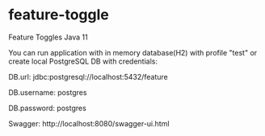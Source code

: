 # feature-toggle
Feature Toggles Java 11

You can run application with in memory database(H2) with profile "test" or create local PostgreSQL DB with credentials:

DB.url: jdbc:postgresql://localhost:5432/feature

DB.username: postgres

DB.password: postgres

Swagger: http://localhost:8080/swagger-ui.html
